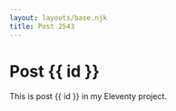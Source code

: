 ```yaml
---
layout: layouts/base.njk
title: Post 2543
---
```


# Post {{ id }}

This is post {{ id }} in my Eleventy project.
